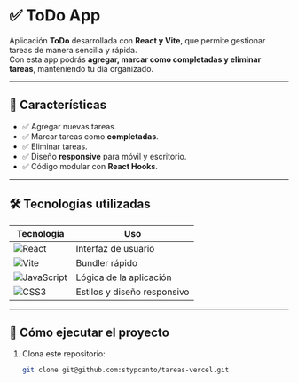 # ✅ ToDo App

Aplicación **ToDo** desarrollada con **React y Vite**, que permite gestionar tareas de manera sencilla y rápida.  
Con esta app podrás **agregar, marcar como completadas y eliminar tareas**, manteniendo tu día organizado.

---

## 📌 **Características**
- ✅ Agregar nuevas tareas.
- ✅ Marcar tareas como **completadas**.
- ✅ Eliminar tareas.
- ✅ Diseño **responsive** para móvil y escritorio.
- ✅ Código modular con **React Hooks**.

---

## 🛠 **Tecnologías utilizadas**
| Tecnología | Uso |
|------------|-----|
| ![React](https://img.shields.io/badge/React-61DAFB?logo=react&logoColor=black) | Interfaz de usuario |
| ![Vite](https://img.shields.io/badge/Vite-646CFF?logo=vite&logoColor=white) | Bundler rápido |
| ![JavaScript](https://img.shields.io/badge/JavaScript-ES6+-F7DF1E?logo=javascript&logoColor=black) | Lógica de la aplicación |
| ![CSS3](https://img.shields.io/badge/CSS3-1572B6?logo=css3&logoColor=white) | Estilos y diseño responsivo |

---

## 🚀 **Cómo ejecutar el proyecto**
1. Clona este repositorio:
   ```bash
   git clone git@github.com:stypcanto/tareas-vercel.git

